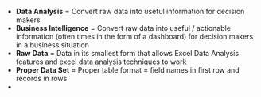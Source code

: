 - **Data Analysis** = Convert raw data into useful information for decision makers
- **Business Intelligence** = Convert raw data into useful / actionable information (often times in the form of a dashboard) for decision makers in a business situation
- **Raw Data** = Data in its smallest form that allows Excel Data Analysis features and excel data analysis techniques to work
- **Proper Data Set** = Proper table format = field names in first row and records in rows
- 